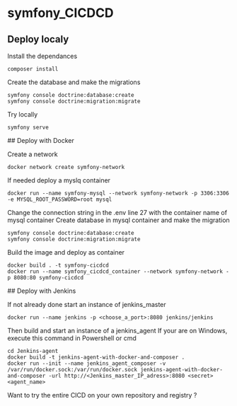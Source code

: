# symfony_CICDCD

## Deploy localy
Install the dependances
```
composer install
```

Create the database and make the migrations
```
symfony console doctrine:database:create
symfony console doctrine:migration:migrate
```

Try locally
```
symfony serve
```

## Deploy with Docker

Create a network
```
docker network create symfony-network
```

If needed deploy a myslq container
```
docker run --name symfony-mysql --network symfony-network -p 3306:3306 -e MYSQL_ROOT_PASSWORD=root mysql
```

Change the connection string in the .env line 27 with the container name of mysql container
Create database in mysql container and make the migration
```
symfony console doctrine:database:create
symfony console doctrine:migration:migrate
```

Build the image and deploy as container
```
docker build . -t symfony-cicdcd
docker run --name symfony_cicdcd_container --network symfony-network -p 8080:80 symfony-cicdcd
```

## Deploy with Jenkins

If not already done start an instance of jenkins_master
```
docker run --name jenkins -p <choose_a_port>:8080 jenkins/jenkins
```

Then build and start an instance of a jenkins_agent
If your are on Windows, execute this command in Powershell or cmd
```
cd Jenkins-agent
docker build -t jenkins-agent-with-docker-and-composer .
docker run --init --name jenkins_agent_composer -v /var/run/docker.sock:/var/run/docker.sock jenkins-agent-with-docker-and-composer -url http://<Jenkins_master_IP_adress>:8080 <secret> <agent_name>
```

Want to try the entire CICD on your own repository and registry ?